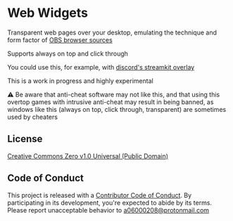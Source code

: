 # Web Widgets

Transparent web pages over your desktop, emulating the technique and form factor of [OBS browser sources](https://obsproject.com/kb/browser-source)

Supports always on top and click through

You could use this, for example, with [discord's streamkit overlay](https://streamkit.discord.com/overlay)

This is a work in progress and highly experimental

⚠️ Be aware that anti-cheat software may not like this, and that using this overtop games with intrusive anti-cheat may result in being banned, as windows like this (always on top, click through, transparent) are sometimes used by cheaters

## License

[Creative Commons Zero v1.0 Universal (Public Domain)](LICENSE.md)

## Code of Conduct

This project is released with a [Contributor Code of Conduct](./github/CODE_OF_CONDUCT.md). By participating in its development, you're expected to abide by its terms. Please report unacceptable behavior to [a06000208@protonmail.com](mailto:a06000208@protonmail.com)
